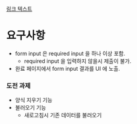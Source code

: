 [링크 텍스트](https://vanilla-googleform-spa.vercel.app/)

# 요구사항

- form input 은 required input 을 하나 이상 포함.
    - required input 을 입력하지 않을시 제출이 불가.
- 완료 페이지에서 form input 결과를 UI 에 노출.


### 도전 과제

- 양식 지우기 기능
- 불러오기 기능
    - 새로고침시 기존 데이터를 불러오기
